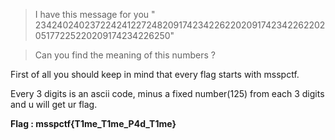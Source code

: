 > I have this message for you " 234240240237224241227248209174234226220209174234226220205177225220209174234226250"

> Can you find the meaning of this numbers ?

First of all you should keep in mind that every flag starts with msspctf.

Every 3 digits is an ascii code, minus a fixed number(125) from each 3 digits and u will get ur flag.

**Flag : msspctf{T1me_T1me_P4d_T1me}**
